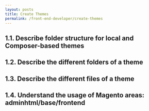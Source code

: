 ```yaml
---
layout: posts
title: Create Themes
permalink: /front-end-developer/create-themes
---
```

## 1.1. Describe folder structure for local and Composer-based themes
## 1.2. Describe the different folders of a theme 
## 1.3. Describe the different files of a theme 
## 1.4. Understand the usage of Magento areas: adminhtml/base/frontend

